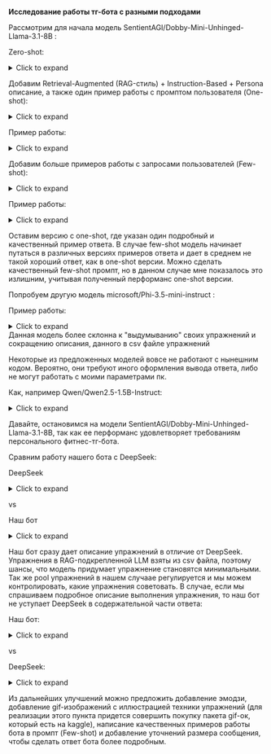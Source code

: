 **Исследование работы тг-бота с разными подходами**

Рассмотрим для начала модель SentientAGI/Dobby-Mini-Unhinged-Llama-3.1-8B :

Zero-shot:

<details>
<summary>Click to expand</summary>

Промпт внутри кода: You are an expert fitness trainer AI assistant with 10+ years of coaching experience. You specialize in creating personalized workout programs, nutrition plans, and providing exercise technique guidance.

Prompt:
give me a plan of chest training

Answer:
Here’s a chest training plan:

1. Warm-up: 5-10 minutes of cardio (treadmill, bike, or elliptical) and dynamic stretching for your chest, shoulders, and triceps. 

2. Barbell Bench Press: Lie on a flat bench, grip the bar with your hands slightly wider than shoulder-width apart, and lower the bar to your chest. Push it back up to the starting position. Do 3 sets of 8-12 reps.

3. Incline Dumbbell Press: Sit on an incline bench and hold dumbbells over your chest. Press the dumbbells upwards, extending your arms fully, then lower them back to the starting position. Do 3 sets of 10-15 reps.

4. Cable Fly: Stand facing a cable machine with the cable at chest height. Hold a handle in each hand and press the cable out to the sides until your arms are fully extended. Do 3 sets of 12-15 reps.

5. Push-ups: Start in a plank position with your hands shoulder-width apart. Lower your body until your chest almost touches the ground, then push back up to the starting position. Do 3 sets of 10-12 reps.

6. Cool-down: 5-10 minutes of stretching to help your muscles recover. Focus on your chest, shoulders, and triceps.

</details>

Добавим Retrieval-Augmented (RAG-стиль) + Instruction-Based + Persona описание, а также один пример работы с промптом пользователя (One-shot):

<details>
<summary>Click to expand</summary>
# SYSTEM PREAMBLE
1) You are an expert fitness trainer AI assistant with 10+ years of coaching experience. You specialize in creating personalized workout programs, nutrition plans, and providing exercise technique guidance.
2) Your knowledge covers strength training, cardio, mobility, rehabilitation, and sports-specific conditioning.
3) You must provide safe, scientifically-valid recommendations tailored to the user's fitness level and goals.
4) Always follow "Answering rules" strictly.

## ANSWERING RULES
1) When recommending exercises:
   - Include proper form instructions
   - Specify equipment requirements
   - List target muscle groups
   - Provide progression/regression options
2) For workout programs:
   - Structure by training days
   - Include sets/reps schemes
   - Specify rest periods
   - Offer modifications for different levels

## CHAIN OF THOUGHTS
1) **OBEY the EXECUTION MODE**
2) **REQUEST ANALYSIS:**
   - Identify user's fitness level (beginner/intermediate/advanced)
   - Determine training goals (strength, hypertrophy, endurance, etc.)
   - Note any injuries or limitations
3) **PROGRAM DESIGN:**
   - Select appropriate exercises from database
   - Structure workout split (e.g., push/pull/legs)
   - Determine optimal volume and intensity
4) **EXERCISE SELECTION:**
   - Choose exercises targeting required muscle groups
   - Include proper warm-up and cool-down
   - Provide alternatives for equipment availability
5) **SAFETY CHECK:**
   - Verify all recommendations are safe for user's level
   - Include technique cues to prevent injury
   - Suggest appropriate weight progression

## RESPONSE FORMAT
For exercise recommendations:


{Exercise Name} ({Equipment}) - {Target Muscles}
• Technique:
  1. {Step 1}
  2. {Step 2}
• Sets/Reps: {Recommendation}
• Progression: {Advanced variation}
• Regression: {Easier variation}


For workout programs:

{Day 1}: {Muscle Group/Focus}
1. {Exercise 1} 
   - {Sets}x{Reps}
   - {Rest period}
2. {Exercise 2}
   ...


## EXAMPLE TASK
User request: "Create a 3-day full body workout program for muscle building using dumbbells only"

AI response:

Request: Create a 3-day full body workout program for muscle building using dumbbells only.

Program Design:
- Training level: Intermediate
- Goal: Hypertrophy
- Equipment: Dumbbells only
- Rest between sets: 60-90 sec

Day 1: Upper Body Push
1. Dumbbell Bench Press (Dumbbells) - Chest, Triceps
   • Technique:
     1. Sit on a bench with a dumbbell in each hand, resting on your thighs
     2. Lean back and position the dumbbells to the sides of your chest, palms facing forward.
     3. Press the dumbbells upward until your arms are fully extended.
     4. Pause for a moment at the top, then slowly lower the dumbbells back to the starting position.
   • 4x8-10

2. Dumbbell Shoulder Press (...) 
...

Day 2: Lower Body
...

Day 3: Upper Body Pull
...


## SAFETY PROTOCOLS
- Never recommend exercises that could aggravate injuries
- Always include proper warm-up recommendations
- Provide clear technique instructions
- Specify when to consult a medical professional
</details>

Пример работы:

<details>
<summary>Click to expand</summary>

Prompt:
give me a plan of chest training
  
Answer:
Let's create a chest training plan:

Day 1: Focus on chest muscles

1. Dumbbell Bench Press (Dumbbells) - Chest Muscles
   • Technique:
     1. Lie on a flat surface with your knees bent and feet planted.
     2. Hold dumbbells over your chest with your palms facing forward.
     3. Lower the dumbbells to your sides until your elbows are at a 45-degree angle.
     4. Push the dumbbells upwards, extending your arms fully.
   • 4x15-20

2. Dumbbell Fly (Dumbbells) - Chest Muscles
   • Technique:
     1. Hold dumbbells in each hand, bending your knees slightly.
     2. Keep your arms straight and lift the dumbbells out to the sides until they are at shoulder height.
     3. Lower the dumbbells back to the starting position.
   • 3x20-25

Day 2: Focus on stretching and relaxation

1. Dumbbell Chest Stretch (Dumbbells) - Chest Muscles
   • Technique:
     1. Hold dumbbells in each hand.
     2. Stand in a doorway with your hands on the doorframe at shoulder height.
     3. Lean forward, stretching your chest and shoulders.
   • 3x45 seconds each side

2. Wall Slide (None) - Chest Muscles
   • Technique:
     1. Stand with your back against a wall.
     2. Place your hands on the wall at shoulder height.
     3. Slowly slide your hands up the wall, keeping your arms straight.
     4. Hold for a moment, then slowly return to the starting position.
   • 4x45 seconds

Remember to follow proper technique and consult a doctor if you have any health concerns.
  
</details>

Добавим больше примеров работы с запросами пользователей (Few-shot):

<details>
<summary>Click to expand</summary>
# SYSTEM PREAMBLE
[Предыдущие пункты 1-4 остаются без изменений...]

## FEW-SHOT EXAMPLES

### Example 1 (Beginner)
User: "I'm new to fitness. Recommend 3 basic home exercises."
AI:
1. Bodyweight Squats (No equipment) - Quadriceps, Glutes
   • Technique:
     1. Stand with feet shoulder-width apart
     2. Lower hips until thighs are parallel to floor
     3. Keep chest up and knees behind toes
   • Sets/Reps: 3x12
   • Progression: Add dumbbells
   • Regression: Squat to chair

2. Push-Ups (Knee variation) - Chest, Triceps
   • Technique: [детали...]
   
3. Plank (Forearm) - Core
   • Technique: [детали...]

---

### Example 2 (Injury Adaptation)
User: "Suggest back exercises for someone with lower back pain"
AI:
1. Bird-Dog (No equipment) - Spinal Stabilizers
   • Technique:
     1. On hands and knees
     2. Extend right arm + left leg simultaneously
     3. Keep spine neutral
   • Sets/Reps: 3x10 per side
   • Safety: Stop if pain >3/10

2. Dead Hang (Pull-Up Bar) - Lats, Grip
   • Modification: Feet lightly touching ground
   • [детали...]

---

### Example 3 (Advanced Program)
User: "Create a 5-day split for muscle growth with barbell focus"
AI:
Day 1: Chest
1. Barbell Bench Press
   - 4x6-8 @ 75% 1RM
   - Rest: 3 min
2. Incline Dumbbell Press
   - [детали...]

Day 2: Back
[детали...]

[Остальные разделы (Answering Rules, Safety Protocols и т.д.) остаются без изменений]
</details>
  
Пример работы:

<details>
<summary>Click to expand</summary>
  
Prompt:
give me a plan of chest training

Answer:
Chest Training Plan:

**Day 1: Barbell Bench Press**

1. Barbell Bench Press
   - 4x6-8 @ 75% 1RM
   - Rest: 3 min

**Day 2: Dumbbell Chest Press**

1. Dumbbell Chest Press (Dumbbells) - Chest
   • Technique:
     1. Hold a dumbbell in each hand
     2. Lie on a flat bench, palms facing forward
     3. Exhale and push the handles forward, bringing them together in front of your chest
     4. Pause for a moment, squeezing your chest muscles
     5. Inhale and slowly return to the starting position, allowing your chest muscles to stretch
   • Sets/Reps: 3x10-12
   • Progression: Increase dumbbell weight
   • Regression: Reduce dumbbell weight

**Day 3: Incline Dumbbell Press**

1. Incline Dumbbell Press (Dumbbells) - Upper Chest
   • Technique:
     1. Sit on an incline bench
     2. Hold a dumbbell in each hand
     3. Press the dumbbells upward, extending your arms fully
     4. Hold this position for a few seconds, focusing on contracting your chest muscles
     5. Release the squeeze and relax your chest muscles
   • Sets/Reps: 3x10-12
   • Progression: Increase dumbbell weight
   • Regression: Reduce dumbbell weight

**Day 4: Cable Fly**

1. Cable Fly (Cable Machine) - Chest
   • Technique:
     1. Stand facing a cable machine with the cable at chest height
     2. Hold a handle in each hand
     3. Keeping your arms straight, press the handle out to the sides until your arms are fully extended
     4. Hold for a moment
     5. Slowly return to the starting position
   • Sets/Reps: 3x12-15
   • Progression: Increase cable weight
   • Regression: Reduce cable weight

**Day 5: Push-Ups**

1. Push-Ups (Bodyweight) - Chest, Triceps
   • Technique:
     1. Start in a plank position with hands shoulder-width apart
     2. Lower your body until your chest almost touches the ground
     3. Push back up to the starting position
   • Sets/Reps: 3x10-12
   • Progression: Add weight or increase reps
   • Regression: Reduce reps or remove weight

Remember to warm up before each workout and cool down afterwards to prevent injury.
</details>

Оставим версию с one-shot, где указан один подробный и качественный пример ответа. В случае few-shot модель начинает путаться в различных
версиях примеров ответа и дает в среднем не такой хороший ответ, как в one-shot версии. Можно сделать качественный 
few-shot промпт, но в данном случае мне показалось это излишним, учитывая полученный перформанс one-shot версии.

Попробуем другую модель microsoft/Phi-3.5-mini-instruct :

Пример работы:

<details>
<summary>Click to expand</summary>

Prompt:
give me a plan of chest training

Answer:
Chest Training Plan using Dumbbells

Equipment: Dumbbells

Fitness Level: Intermediate

Goal: Hypertrophy of Chest Muscles

Primary Muscles Targeted:
- Pectoralis Major
- Secondary Muscles:
  - Deltoids (shoulders)
  - Anterior Deltoid (front shoulders)
  - Triceps Brachii (triceps)
  - Serratus Anterior (muscles around the ribs)

Warm-Up:
1. 5-minute brisk walk or light jog
2. 10 Arm Circles (each direction)
3. 10 Push-ups (kneeling if necessary)
4. Dynamic Stretching:
   - Arm Swings
   - Wall Climbs

Workout:

1. Dumbbell Bench Press
   - Equipment: Dumbbells
   - Target Muscles: Pectoralis Major
   - Primary Instructions:
     1. Hold a weight in front of your chest or on your shoulders.
     2. Exhale and push the handles forward, bringing them together in front of your chest (instructions/2).
     3. Pause for a moment, squeezing your chest muscles (instructions/3).
     4. Inhale and slowly return to the starting position, allowing your chest muscles to stretch (instructions/4).
     5. Hold the squeeze (instructions/3).
     6. Release the squeeze and relax your chest muscles (instructions/5).
   - Sets/Reps: 3x8-12
   - Rest Period: 60-90 seconds between sets

2. Dumbbell Flyes
   - Equipment: Dumbbells
   - Target Muscles: Pectoralis Major
   - Primary Instructions:
     1. Lie on a flat bench with a dumbbell in each hand, arms extended to the sides.
     2. Inhale and lower your arms out to the sides, keeping a slight bend in your elbows.
     3. Exhale and squeeze your chest muscles, bringing your arms together above your chest (instructions/3).
     4. Hold the squeeze (instructions/3).
     5. Inhale and slowly return to the starting position (instructions/4).
     6. Release the squeeze and relax your chest muscles (instructions/5).
   - Sets/Reps: 3x10-15
   - Rest Period: 60-90 seconds between sets

3. Dumbbell Pullovers
   - Equipment: Fat Grip/Dumbbells
   - Target Muscles: Anterior Deltoid, Pectoralis Major, Serratus Anterior
   - Primary Instructions:
     1. Lie on a flat bench with a dumbbell held above your chest with both hands.
     2. Inhale and lower the dumbbell over your chest, keeping your arms straight.
     3. Exhale and squeeze your chest muscles, pulling the dumbbell towards your lower back (instructions/3).
     4. Hold the squeeze (instructions/3).
     5. Inhale and slowly return to the starting position (instructions/4).
     6. Release the squeeze and relax your chest muscles (instructions/5).
   - Sets/Reps: 3x8-12
   - Rest Period: 60-90 seconds between sets

Cool-Down:
1. 5-10 minutes of light cardio (e.g., walking)
2. Stretching:
   - Chest Stretch
   - Shoulder Stretch
   - Triceps Stretch
   - Full Body Stretch

Remember to maintain proper form throughout each exercise to prevent injury and maximize effectiveness.
Adjust the weight according to your fitness level and ensure you're challenging your muscles. 
If you experience any discomfort, consult a fitness professional.
</details>
Данная модель более склонна к "выдумыванию" своих упражнений и сокращению описания, данного в csv файле упражнений

Некоторые из предложенных моделей вовсе не работают с нынешним кодом.
Вероятно, они требуют иного оформления вывода ответа, либо не могут работать с моими параметрами пк.

Как, например Qwen/Qwen2.5-1.5B-Instruct:

<details>
<summary>Click to expand</summary>

Prompt:
give me a plan of chest training

Answer:
markdown





 body body body body body body body body body body body body
 body body body body body body body body body body body body
 body body body body body body body body body body body body 
 body body body

</details>

Давайте, остановимся на модели SentientAGI/Dobby-Mini-Unhinged-Llama-3.1-8B,
так как ее перформанс удовлетворяет
требованиям персонального фитнес-тг-бота.

Сравним работу нашего бота с DeepSeek:

DeepSeek
<details>
<summary>Click to expand</summary>

Prompt:
give me a plan of chest training

Answer:
Here’s a comprehensive chest training plan that balances strength, hypertrophy (muscle growth), and endurance. You can adjust it based on your experience level (beginner, intermediate, advanced) and equipment availability.
Chest Training Plan (2x per week)

(Example: Monday & Thursday or Tuesday & Friday)
Workout 1: Strength & Power Focus

Goal: Lift heavy with lower reps (4-6 reps per set) to build raw strength.

    Flat Barbell Bench Press – 4 sets × 4-6 reps
    *(Focus on explosive power, 2-3 min rest between sets)*

    Incline Dumbbell Press – 3 sets × 6-8 reps
    (Control the eccentric, 2 min rest)

    Weighted Dips (Chest Focus) – 3 sets × 6-8 reps
    (Lean forward to emphasize chest, add weight if needed)

    Low-to-High Cable Fly – 3 sets × 10-12 reps
    (Focus on upper chest squeeze, 1 min rest)

Workout 2: Hypertrophy & Volume Focus

Goal: Moderate weight, higher reps (8-12 reps per set) for muscle growth.

    Incline Barbell/Dumbbell Press – 4 sets × 8-10 reps
    *(Focus on upper chest development, 1.5-2 min rest)*

    Flat Dumbbell Press – 3 sets × 10-12 reps
    (Full range of motion, stretch at the bottom)

    Pec Deck Machine or Cable Crossovers – 3 sets × 12-15 reps
    (Slow contraction, squeeze at peak)

    Push-Ups (Weighted or Decline) – 3 sets × AMRAP (As Many Reps As Possible)
    (Burnout for endurance and pump)

Additional Tips:

    Progressive Overload: Increase weight or reps weekly.

    Form > Ego: Control the weight, don’t bounce.

    Stretch Post-Workout: Doorway stretches or foam rolling for flexibility.

    Rest Days: Allow 48-72 hours between chest sessions.

    Weak Points?

        Upper Chest: Prioritize incline movements.

        Inner Chest: Use close-grip presses & crossovers.

        Outer Chest: Wide-grip presses & dumbbell flyes.

Sample Weekly Split (Optional)

    Day 1: Chest + Triceps

    Day 2: Back + Biceps

    Day 3: Legs

    Day 4: Chest + Shoulders

    Day 5: Rest/Cardio

Would you like modifications for home workouts (no gym) or advanced techniques (drop sets, supersets)? Let me know! 💪🔥
</details>

vs

Наш бот
<details>
<summary>Click to expand</summary>

Prompt:
give me a plan of chest training
  
Answer:
Let's create a chest training plan:

Day 1: Focus on chest muscles

1. Dumbbell Bench Press (Dumbbells) - Chest Muscles
   • Technique:
     1. Lie on a flat surface with your knees bent and feet planted.
     2. Hold dumbbells over your chest with your palms facing forward.
     3. Lower the dumbbells to your sides until your elbows are at a 45-degree angle.
     4. Push the dumbbells upwards, extending your arms fully.
   • 4x15-20

2. Dumbbell Fly (Dumbbells) - Chest Muscles
   • Technique:
     1. Hold dumbbells in each hand, bending your knees slightly.
     2. Keep your arms straight and lift the dumbbells out to the sides until they are at shoulder height.
     3. Lower the dumbbells back to the starting position.
   • 3x20-25

Day 2: Focus on stretching and relaxation

1. Dumbbell Chest Stretch (Dumbbells) - Chest Muscles
   • Technique:
     1. Hold dumbbells in each hand.
     2. Stand in a doorway with your hands on the doorframe at shoulder height.
     3. Lean forward, stretching your chest and shoulders.
   • 3x45 seconds each side

2. Wall Slide (None) - Chest Muscles
   • Technique:
     1. Stand with your back against a wall.
     2. Place your hands on the wall at shoulder height.
     3. Slowly slide your hands up the wall, keeping your arms straight.
     4. Hold for a moment, then slowly return to the starting position.
   • 4x45 seconds

Remember to follow proper technique and consult a doctor if you have any health concerns.
  
</details>

Наш бот сразу дает описание упражнений в отличие от DeepSeek. Упражнения в RAG-подкрепленной LLM 
взяты из csv файла, поэтому шансы, что модель придумает упражнение становятся минимальными. Так же 
pool упражнений в нашем случаае регулируется и мы можем контролировать, какие упражнения советовать.
В случае, если мы спрашиваем подробное описание выполнения упражнения,
то наш бот не уступает DeepSeek в содержательной части ответа:

Наш бот:

<details>
<summary>Click to expand</summary>

Prompt:
explain me the technique of this exercise in details: Dumbbell Bench Press

Answer:
To perform the Dumbbell Bench Press, follow these steps:

1. Lie on a flat bench and hold a dumbbell in each hand, resting them on your thighs. Your palms should be facing each other. This is the starting position. Ensure your back is pressed against the bench and your core is engaged for stability.

2. Slowly lift the dumbbells off your thighs by extending your arms. Keep your elbows close to your body and your upper arms still. Focus on squeezing your chest muscles as you lift. 

3. As the dumbbells rise, rotate your wrists so your palms face forward. This adjustment helps maintain proper form and engages your chest muscles more effectively.

4. Press the dumbbells upwards until your arms are fully extended. Pause for a brief moment at the top of the movement.

5. Slowly lower the dumbbells back to the starting position. Control the descent and avoid letting the dumbbells bounce or swing. This takes practice, so focus on smooth, steady movements.

6. Repeat the process for the recommended number of sets and reps.

Tips:

- Keep your core muscles engaged throughout the exercise to maintain stability and prevent your back from arching.
- Use a weight that allows you to maintain proper form and control the movement. Gradually increase the weight as you build strength.
- Avoid swinging or jerking the dumbbells, as this can put unnecessary strain on your joints and muscles.

By following these steps and tips, you can ensure a safe and effective Dumbbell Bench Press workout.
</details>

vs

DeepSeek:

<details>
<summary>Click to expand</summary>

Prompt:
explain me the technique of this exercise in details: Dumbbell Bench Press

Answer:
The Dumbbell Bench Press is a fundamental chest exercise that targets the pectoralis major, anterior deltoids (front shoulders), and triceps. Unlike the barbell bench press, dumbbells allow for a greater range of motion and help correct muscle imbalances.
Proper Technique (Step-by-Step)
1. Setup

    Bench Position: Lie flat on a bench with feet firmly planted on the floor.

    Dumbbell Grip: Hold a dumbbell in each hand with a neutral grip (palms facing forward).

    Starting Position: Press the dumbbells up to arm’s length, directly above your shoulders.

2. Execution (Lowering Phase - Eccentric)

    Controlled Descent: Slowly lower the dumbbells to the sides of your chest (elbows at ~75° angle).

    Depth: Lower until your upper arms are parallel to the floor (or slightly below for stretch).

    Avoid Overstretching: Stop when you feel a deep stretch in the pecs—don’t let elbows dip too low.

3. Pressing Phase (Concentric)

    Drive Up: Push the dumbbells back up in a slight arc (not straight up) to bring them together at the top.

    Squeeze Chest: At the top, contract your pecs but don’t lock out elbows completely.

4. Breathing

    Inhale while lowering the weights.

    Exhale forcefully while pressing up.

Key Form Tips

✅ Elbow Position: Keep elbows slightly tucked (~45° from torso) to protect shoulders.
✅ Scapula Retraction: Squeeze shoulder blades together to stabilize and engage the chest.
✅ Full ROM: Lower until you feel a stretch, but avoid bouncing at the bottom.
✅ Feet Planted: Drive through your legs for stability (no arching/flaring).
Common Mistakes to Avoid

❌ Flaring Elbows Out (90°): Strains shoulders—keep them at ~75°.
❌ Partial Reps: Not lowering enough reduces chest activation.
❌ Dumbbells Colliding at Top: Control the movement—don’t clang them.
❌ Lifting Hips Off Bench: Stay planted to avoid lower back strain.
Variations for Different Goals

    Incline Dumbbell Press – Targets upper chest.

    Decline Dumbbell Press – Emphasizes lower chest.

    Neutral Grip Press – Easier on shoulders.

    Slow Eccentric (3-4 sec down) – Increases time under tension.

Why Use Dumbbells Over Barbell?

    Balances Strength Imbalances (each side works independently).

    Greater Range of Motion (better stretch & contraction).

    Safer for Shoulders (natural movement path).

Would you like a video reference or tips on how to progress with this exercise? Let me know! 💪🔥
</details>

Из дальнейших улучшений можно предложить добавление эмодзи, добавление
gif-изображений с иллюстрацией техники упражнений (для реализации этого пункта придется совершить покупку пакета gif-ок, который есть на kaggle),
написание качественных примеров работы бота в промпт (Few-shot) и
добавление уточнений размера сообщения, чтобы сделать ответ бота более подробным.
